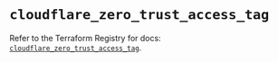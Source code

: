 # `cloudflare_zero_trust_access_tag`

Refer to the Terraform Registry for docs: [`cloudflare_zero_trust_access_tag`](https://registry.terraform.io/providers/cloudflare/cloudflare/5.10.1/docs/resources/zero_trust_access_tag).
